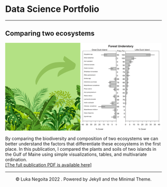 # Data Science Portfolio
---

## Comparing two ecosystems

<center><img src="/images/Duck islands thumb.png"></center>

By comparing the biodiversity and composition of two ecosystems we can better understand the factors that differentiate these ecosystems in the first place. In this publication, I compared the plants and soils of two islands in the Gulf of Maine using simple visualizations, tables, and multivariate ordination. <br>
<a href="https://www.lukanegoita.com/uploads/1/3/5/3/13537361/negoita_et_al_2016b.pdf">[The full publication PDF is available here]</a>





---
<center>© Luka Negoita 2022 . Powered by Jekyll and the Minimal Theme.</center>
